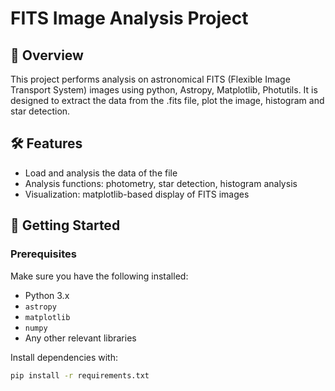 # FITS Image Analysis Project

## 📖 Overview

This project performs analysis on astronomical FITS (Flexible Image Transport System) images using python, Astropy, Matplotlib, Photutils. It is designed to extract the data from the .fits file, plot the image, histogram and star detection.

## 🛠 Features

- Load and analysis the data of the file
- Analysis functions: photometry, star detection, histogram analysis
- Visualization: matplotlib-based display of FITS images 

## 🚀 Getting Started

### Prerequisites

Make sure you have the following installed:

- Python 3.x
- `astropy`
- `matplotlib`
- `numpy`
- Any other relevant libraries

Install dependencies with:

```bash
pip install -r requirements.txt
